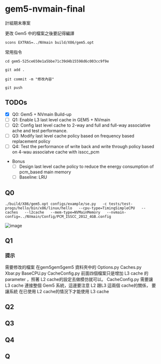 # gem5-nvmain-final
計組期末專案

更改 Gem5 中的檔案之後要記得編譯
```
scons EXTRAS=../NVmain build/X86/gem5.opt
```
常用指令
```
cd gem5-525ce650e1a5bbe71c39d4b15598d6c003cc9f9e
```
```
git add .
```
```
git commit -m "修改內容"
```
```
git push
```
## TODOs
- [x] Q0: Gem5 + NVmain Build-up
- [ ] Q1: Enable L3 last level cache in GEM5 + NVmain
- [ ] Q2: Config last level cache to 2-way and full and full-way associative ache and test performance.
- [ ] Q3: Modify last level cache policy based on frequency based replacement policy
- [ ] Q4: Test the performance of write back and write through policy based on 4-wau associatve cache with isscc_pcm  
- Bonus
    - [ ] Design last level cache policy to reduce the energy consumption of pcm_based main memory
    - [ ] Baseline: LRU
## Q0

```
./build/X86/gem5.opt configs/example/se.py   -c tests/test-progs/hello/bin/x86/linux/hello   --cpu-type=TimingSimpleCPU   --caches   --l2cache   --mem-type=NVMainMemory   --nvmain-config=../NVmain/Config/PCM_ISSCC_2012_4GB.config

```
![image](https://github.com/user-attachments/assets/5611c29e-c3c5-4e44-bf10-20f5ec570314)

## Q1
### 提示
需要修改的檔案 在gem5gem5gem5 資料夾中的
Options.py 
Caches.py 
Xbar.py 
BaseCPU.py 
CacheConfig.py 
前面四個檔案只是增加 L3 cache 的parameter ，照著 L2 cache的設定去做模仿就可以。
CacheConfig.py  需要讓 L3 cache 連接整個 Gem5 系統，這邊要注意 L2 跟L3 這兩個  cache的關係， 要讓系統 在已使用 L2 cache的情況下才能使用 L3 cache
## Q2

## Q3

## Q4

## Q
